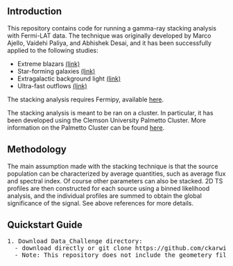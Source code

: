 ## Introduction
This repository contains code for running a gamma-ray stacking analysis with Fermi-LAT data. The technique was originally developed by Marco Ajello, Vaidehi Paliya, and Abhishek Desai, and it has been successfully applied to the following studies: <br />
* Extreme blazars [(link)](https://arxiv.org/pdf/1908.02496.pdf)  <br />
* Star-forming galaxies [(link)](https://arxiv.org/pdf/2003.05493.pdf) <br />
* Extragalactic background light [(link)](https://arxiv.org/pdf/1812.01031.pdf) <br />
* Ultra-fast outflows [(link)](https://iopscience.iop.org/article/10.3847/1538-4357/ac1bb2) <br />

The stacking analysis requires Fermipy, available [here](https://fermipy.readthedocs.io/en/latest/). <br />

The stacking analysis is meant to be ran on a cluster. In particular, it has been developed using the Clemson University Palmetto Cluster. More information on the Palmetto Cluster can be found [here](https://www.palmetto.clemson.edu/palmetto/basic/started/).  <br />


## Methodology 
The main assumption made with the stacking technique is that the source population can be characterized by average quantities, such as average flux and spectral index. Of course other parameters can also be stacked. 2D TS profiles are then constructed for each source using a binned likelihood analysis, and the individual profiles are summed to obtain the global significance of the signal. See above references for more details.  

## Quickstart Guide <br /> 
<pre>
1. Download Data_Challenge directory:
  - download directly or git clone https://github.com/ckarwin/COSI.git
  - Note: This repository does not include the geometery file. 
</pre>

